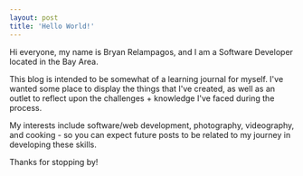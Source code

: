 ```yaml
---
layout: post
title: 'Hello World!'
---
```


Hi everyone, my name is Bryan Relampagos, and I am a Software Developer located in the Bay Area.

This blog is intended to be somewhat of a learning journal for myself. I've wanted some place to display the things that I've created, as well as an outlet to reflect upon the challenges + knowledge I've faced during the process.

My interests include software/web development, photography, videography, and cooking - so you can expect future posts to be related to my journey in developing these skills.

Thanks for stopping by!
